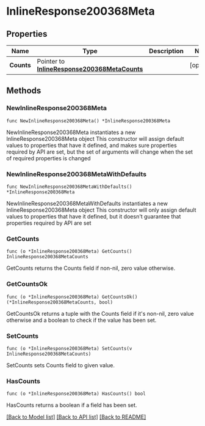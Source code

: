 # InlineResponse200368Meta

## Properties

Name | Type | Description | Notes
------------ | ------------- | ------------- | -------------
**Counts** | Pointer to [**InlineResponse200368MetaCounts**](InlineResponse200368MetaCounts.md) |  | [optional] 

## Methods

### NewInlineResponse200368Meta

`func NewInlineResponse200368Meta() *InlineResponse200368Meta`

NewInlineResponse200368Meta instantiates a new InlineResponse200368Meta object
This constructor will assign default values to properties that have it defined,
and makes sure properties required by API are set, but the set of arguments
will change when the set of required properties is changed

### NewInlineResponse200368MetaWithDefaults

`func NewInlineResponse200368MetaWithDefaults() *InlineResponse200368Meta`

NewInlineResponse200368MetaWithDefaults instantiates a new InlineResponse200368Meta object
This constructor will only assign default values to properties that have it defined,
but it doesn't guarantee that properties required by API are set

### GetCounts

`func (o *InlineResponse200368Meta) GetCounts() InlineResponse200368MetaCounts`

GetCounts returns the Counts field if non-nil, zero value otherwise.

### GetCountsOk

`func (o *InlineResponse200368Meta) GetCountsOk() (*InlineResponse200368MetaCounts, bool)`

GetCountsOk returns a tuple with the Counts field if it's non-nil, zero value otherwise
and a boolean to check if the value has been set.

### SetCounts

`func (o *InlineResponse200368Meta) SetCounts(v InlineResponse200368MetaCounts)`

SetCounts sets Counts field to given value.

### HasCounts

`func (o *InlineResponse200368Meta) HasCounts() bool`

HasCounts returns a boolean if a field has been set.


[[Back to Model list]](../README.md#documentation-for-models) [[Back to API list]](../README.md#documentation-for-api-endpoints) [[Back to README]](../README.md)


